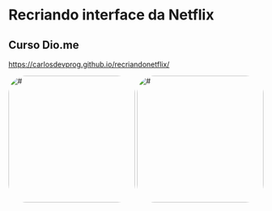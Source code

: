 # Recriando interface da Netflix
## Curso Dio.me 
https://carlosdevprog.github.io/recriandonetflix/
 
<img align="center" alt="#" height="250" style="border-radius:35px;" src="https://media.discordapp.net/attachments/971165654352793643/977978598168346694/recriandonetflix1.png?width=1245&height=555">
<img align="center" alt="#" height="250" style="border-radius:35px;" src="https://media.discordapp.net/attachments/971165654352793643/977978597736349696/recriamdpnetflix2.png?width=1245&height=555">
